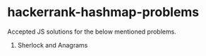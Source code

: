 # hackerrank-hashmap-problems

Accepted JS solutions for the below mentioned problems.

1. Sherlock and Anagrams

